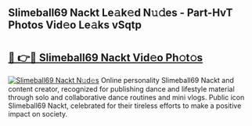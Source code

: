 ## Slimeball69 Nackt Le𝚊k𝚎d N𝚞𝚍es - Part-HvT Photos Vid𝚎o Le𝚊ks vSqtp

# <h2><a href="http://fb1vpqq.evod.top/?m=Slimeball69+Nackt">🔗 👉🔴 Slimeball69 Nackt Vid𝚎o Ph𝚘t𝚘s</a></h2>

[![Slimeball69 Nackt N𝚞d𝚎s](https://i.imgur.com/8V9OHl7.gif)](http://fb1vpqq.evod.top/?m=Slimeball69+Nackt)
Online personality Slimeball69 Nackt and content creator, recognized for publishing dance and lifestyle material through solo and collaborative dance routines and mini vlogs. Public icon Slimeball69 Nackt, celebrated for their tireless efforts to make a positive impact on society. 
